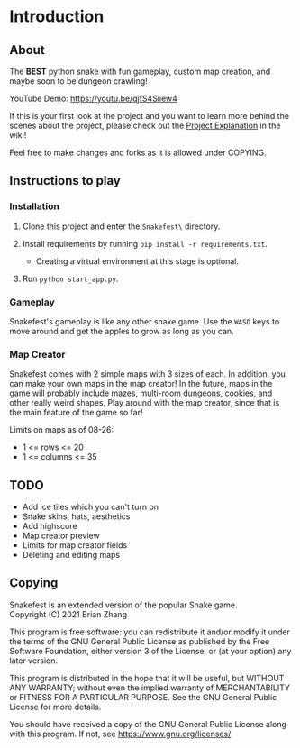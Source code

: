 # Introduction

## About

The **BEST** python snake with fun gameplay, custom map creation, and maybe soon to be dungeon crawling!  

YouTube Demo: https://youtu.be/qjfS4Siiew4  


If this is your first look at the project and you want to learn more behind the scenes about the project, please check out the [Project Explanation](https://github.com/BrianZhang1/Snakefest/wiki/Project-Explanation) in the wiki!

Feel free to make changes and forks as it is allowed under COPYING.  
## Instructions to play 

### Installation

1. Clone this project and enter the `Snakefest\` directory.  

2. Install requirements by running `pip install -r requirements.txt`.  
    * Creating a virtual environment at this stage is optional.  

3. Run `python start_app.py`.

### Gameplay

Snakefest's gameplay is like any other snake game. Use the `WASD` keys to move around and get the apples to grow as long as you can.

### Map Creator

Snakefest comes with 2 simple maps with 3 sizes of each. In addition, you can make your own maps in the map creator! In the future, maps in the game will probably include mazes, multi-room dungeons, cookies, and other really weird shapes. Play around with the map creator, since that is the main feature of the game so far!  

Limits on maps as of 08-26:  
* 1 <= rows <= 20
* 1 <= columns <= 35

## TODO

* Add ice tiles which you can't turn on
* Snake skins, hats, aesthetics
* Add highscore
* Map creator preview
* Limits for map creator fields
* Deleting and editing maps

## Copying

Snakefest is an extended version of the popular Snake game.  
Copyright (C) 2021  Brian Zhang

This program is free software: you can redistribute it and/or modify
it under the terms of the GNU General Public License as published by
the Free Software Foundation, either version 3 of the License, or
(at your option) any later version.

This program is distributed in the hope that it will be useful,
but WITHOUT ANY WARRANTY; without even the implied warranty of
MERCHANTABILITY or FITNESS FOR A PARTICULAR PURPOSE.  See the
GNU General Public License for more details.

You should have received a copy of the GNU General Public License
along with this program.  If not, see <https://www.gnu.org/licenses/>
